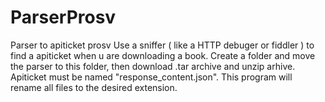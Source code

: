 # ParserProsv
Parser to apiticket prosv
Use a sniffer ( like a HTTP debuger or fiddler ) to find a apiticket when u are downloading a book.
Create a folder and move the parser to this folder, then download .tar archive and unzip arhive. 
Apiticket must be named "response_content.json". This program will rename all files to the desired extension.
